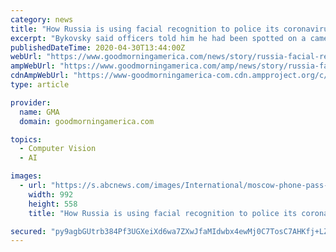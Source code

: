 ```yaml
---
category: news
title: "How Russia is using facial recognition to police its coronavirus lockdown"
excerpt: "Bykovsky said officers told him he had been spotted on a camera set up on the front door of his apartment building and identified through a facial recognition system, which had then alerted them. “Honestly,"
publishedDateTime: 2020-04-30T13:44:00Z
webUrl: "https://www.goodmorningamerica.com/news/story/russia-facial-recognition-police-coronavirus-lockdown-70299736"
ampWebUrl: "https://www.goodmorningamerica.com/amp/news/story/russia-facial-recognition-police-coronavirus-lockdown-70299736"
cdnAmpWebUrl: "https://www-goodmorningamerica-com.cdn.ampproject.org/c/s/www.goodmorningamerica.com/amp/news/story/russia-facial-recognition-police-coronavirus-lockdown-70299736"
type: article

provider:
  name: GMA
  domain: goodmorningamerica.com

topics:
  - Computer Vision
  - AI

images:
  - url: "https://s.abcnews.com/images/International/moscow-phone-pass-nc-jc-200424_hpMain_16x9_992.jpg"
    width: 992
    height: 558
    title: "How Russia is using facial recognition to police its coronavirus lockdown"

secured: "py9agbGUtrb384Pf3UGXeiXd6wa7ZXwJfaMIdwbx4ewMj0C7TosC7AHKfj+LZWYZ5TmnUU0H7CrxJHtIlhzaNjDsTQ7SaJkt2fO3JDNu15Txp87clAvA53RHvY39oI1U4rV7q49bahX2J7/MFdt6u4ZD+gT0sxcaLPr8nZzjPxA3GqNBwGpTcm06x+RNHC6DeQi6t8OJgW3sJxdhyNxYc3eJmQg+nCI7ar9GBqop+bgywhQ340OHtHsjQlMDfcE+ZVmetXlTzojeNBjNC6cw8M3yYXWCBvSwRNVecuXSV52mltbiQMkioPE85xz+8mBTjeK4sQIKeZLQDkL65XKgZtV1ybU+VVPERgtO1Fn98dM5/Fa+ToiB8/t8FZ5GBJRPeYlDkDMpZcKeYqK5lQvdiTYhStQVZSaXQ1eE5omJgSZKgKU2ZM+kfwZBcAEQVV2qqj4iaFEkTGh1EMJU0BsxhNYOS92ZD5f17aYKkkqMgGc=;fyXu4ylWol99HKw9CbgKaw=="
---
```


